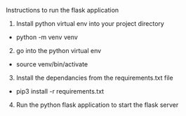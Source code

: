 Instructions to run the flask application

1. Install python virtual env into your project directory
- python -m venv venv

2. go into the python virtual env
- source venv/bin/activate

3. Install the dependancies from the requirements.txt file
- pip3 install -r requirements.txt

4. Run the python flask application to start the flask server
